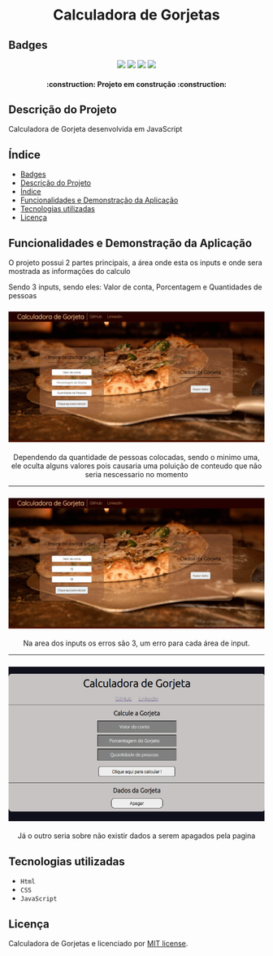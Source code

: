 
<h1 align = "center">Calculadora de Gorjetas</h1>

## Badges

<p align = "Center">
<img src = "https://img.shields.io/badge/Status-EM%20DESENVOLVIMENTO-yellow?style=for-the-badge">
<img src = "https://img.shields.io/github/license/SRenatoL/Calculadora-de-Gorjeta-?color=informational&style=for-the-badge">
<img src = "https://img.shields.io/badge/Ultima%20Atualiza%C3%A7%C3%A3o-Abril-important?style=for-the-badge">
<img src = "https://img.shields.io/badge/Vers%C3%A3o-1.0-informational?style=for-the-badge">

</p >
<h4 align = "Center"> 
    :construction:  Projeto em construção  :construction:
</h4>

## Descrição do Projeto

<p>Calculadora de Gorjeta desenvolvida em JavaScript</p>


## Índice

* [Badges](#badges)
* [Descrição do Projeto](#descrição-do-projeto)
* [Índice](#índice)
* [Funcionalidades e Demonstração da Aplicação](#funcionalidades-e-demonstração-da-aplicação)
* [Tecnologias utilizadas](#tecnologias-utilizadas)
* [Licença](#licença)

## Funcionalidades e Demonstração da Aplicação

<p>O projeto possui 2 partes principais, a área onde esta os inputs e onde sera mostrada as informações do calculo</p>
<p>Sendo 3 inputs, sendo eles: Valor de conta, Porcentagem e Quantidades de pessoas</p>
  
<h3 align = "center">
<img alt = "Readme" title="Readme" src = "./GitHub/Animação.gif">
</h3>

<p align = "center">Dependendo da quantidade de pessoas colocadas, sendo o minimo uma, ele oculta alguns valores pois causaria uma poluição de conteudo que não seria nescessario no momento</p>

<hr>
<h3 align = "center">
<img alt = "Readme" title="Readme" src = "./GitHub/Animação2.gif">
</h3>

<p align = "center">Na area dos inputs os erros são 3, um erro para cada área de input.</p>

<hr>

<h3 align = "center">
<img alt = "Readme" title="Readme" src = "./GitHub/Animação3.gif">
</h3>
<p align = "center">Já o outro seria sobre não existir dados a serem apagados pela pagina</p>

## Tecnologias utilizadas

- ``Html``
- ``CSS``
- ``JavaScript``

## Licença

Calculadora de Gorjetas e licenciado por [MIT license](./docs).
